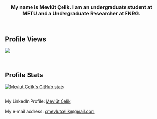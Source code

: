 <h3 align="center">My name is Mevlüt Çelik. I am an undergraduate student at METU and a Undergraduate Researcher at ENRG.</a> 
</h3>
<br/>

## Profile Views
![](https://komarev.com/ghpvc/?username=mevlut-celik&color=lightgrey&style=for-the-badge)

<br/>

## Profile Stats

[![Mevlut Celik's GitHub 
stats](https://github-readme-stats.vercel.app/api?username=mevlut-celik&theme=dark)](https://github.com/anuraghazra/github-readme-stats)

<br/>
My LinkedIn Profile: <a title="LinkedIn" href="https://www.linkedin.com/in/mevl%C3%BCt-%C3%A7elik-a2050b14b/" target="_blank">Mevlüt Çelik</a><br/>
<br/>
My e-mail address: <a title="e-mail" href="mailto:dmevlutcelik@gmail.com" target="_blank">dmevlutcelik@gmail.com</a><br/>
